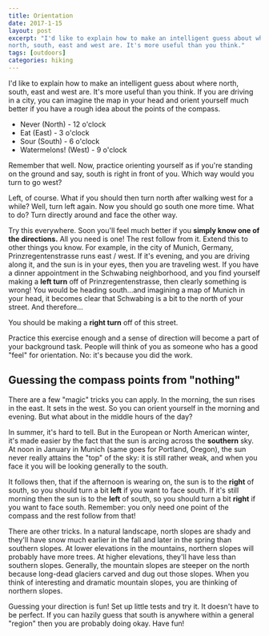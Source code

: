 ```yaml
---
title: Orientation
date: 2017-1-15
layout: post
excerpt: "I'd like to explain how to make an intelligent guess about where
north, south, east and west are. It's more useful than you think."
tags: [outdoors]
categories: hiking
---
```


I'd like to explain how to make an intelligent guess about where
north, south, east and west are. It's more useful than you think.
If you are driving in a city, you can imagine the map in your head and orient
yourself much better if you have a rough idea about the points of the
compass.

* Never (North) - 12 o'clock
* Eat (East) - 3 o'clock
* Sour (South) - 6 o'clock
* Watermelons! (West) - 9 o'clock

Remember that well. Now, practice orienting yourself as if you're standing on
the ground and say, south is right in front of you. Which way would you turn
to go west?

Left, of course. What if you should then turn north after walking west
for a while? Well, turn left again. Now you should go south one more time.
What to do? Turn directly around and face the other way.

Try this everywhere. Soon you'll feel much better if you **simply know
one of the directions.** All you need is one! The rest follow from it.
Extend this to other things you know. For example, in the city of
Munich, Germany, Prinzregentenstrasse runs east / west. If it's evening,
and you are driving along it, and the sun is in your eyes, then you are traveling
west. If you have a dinner appointment in the Schwabing neighborhood,
and you find yourself making a **left turn** off of Prinzregentenstrasse, then
clearly something is wrong! You would be heading south...and imagining a
map of Munich in your head, it becomes clear that Schwabing is a bit to the
north of your street. And therefore...

You should be making a **right turn** off of this street.

Practice this exercise enough and a sense of direction will become a part of
your background task. People will think of you as someone who has a good "feel"
for orientation. No: it's because you did the work.

## Guessing the compass points from "nothing"

There are a few "magic" tricks you can apply. In the morning, the sun rises in the
east. It sets in the west. So you can orient yourself in the morning and evening.
But what about in the middle hours of the day?

In summer, it's hard to tell. But in the European or North American winter, it's made
easier by the fact that the sun is arcing across the **southern** sky. At noon in
January in Munich (same goes for Portland, Oregon), the sun never really attains the
"top" of the sky: it is still rather weak, and when you face it you will be looking
generally to the south.

It follows then, that if the afternoon is wearing on, the sun is to the **right**
of south, so you should turn a bit **left** if you want to face south. If it's still morning then
the sun is to the **left** of south, so you should turn a bit **right** if you
want to face south. Remember: you only need one point of the compass and the
rest follow from that!

There are other tricks. In a natural landscape, north slopes are shady and they'll have
snow much earlier in the fall and later in the spring than southern slopes.
At lower elevations in the mountains, northern slopes will probably have more
trees. At higher elevations, they'll have less than southern slopes. Generally, the
mountain slopes are steeper on the north because long-dead glaciers carved and
dug out those slopes. When you think of interesting and dramatic mountain slopes, you
are thinking of northern slopes.

Guessing your direction is fun! Set up little tests and try it. It doesn't have to be
perfect. If you can hazily guess that south is anywhere within a general "region"
then you are probably doing okay. Have fun!

